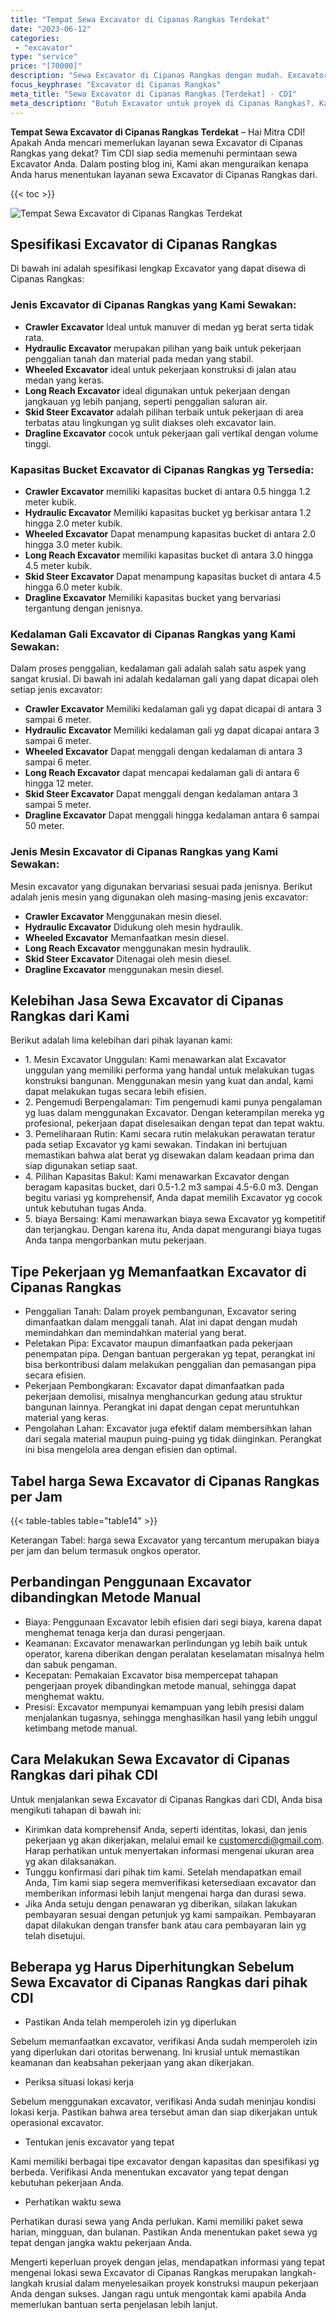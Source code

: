 ```yaml
---
title: "Tempat Sewa Excavator di Cipanas Rangkas Terdekat"
date: "2023-06-12"
categories:
 - "excavator"
type: "service"
price: "[70000]"
description: "Sewa Excavator di Cipanas Rangkas dengan mudah. Excavator menjadi pilihan utama kontraktor untuk menunjang kelancaran pekerjaan. Konsultasikan kebutuhan Anda."
focus_keyphrase: "Excavator di Cipanas Rangkas"
meta_title: "Sewa Excavator di Cipanas Rangkas [Terdekat] - CDI"
meta_description: "Butuh Excavator untuk proyek di Cipanas Rangkas?. Kami tawarkan Excavator berkualitas untuk menyelesaikan pekerjaan. Penawaran spesial minggu ini tersedia."
---
```


**Tempat Sewa Excavator di Cipanas Rangkas Terdekat** – Hai Mitra CDI! Apakah Anda mencari memerlukan layanan sewa Excavator di Cipanas Rangkas yang dekat? Tim CDI siap sedia memenuhi permintaan sewa Excavator Anda. Dalam posting blog ini, Kami akan menguraikan kenapa Anda harus menentukan layanan sewa Excavator di Cipanas Rangkas dari.

{{< toc >}}

![Tempat Sewa Excavator di Cipanas Rangkas Terdekat](/images/excavator/excavator-15.jpg)

## Spesifikasi Excavator di Cipanas Rangkas

Di bawah ini adalah spesifikasi lengkap Excavator yang dapat disewa di Cipanas Rangkas:

### Jenis Excavator di Cipanas Rangkas yang Kami Sewakan:

*   **Crawler Excavator** Ideal untuk manuver di medan yg berat serta tidak rata.
*   **Hydraulic Excavator** merupakan pilihan yang baik untuk pekerjaan penggalian tanah dan material pada medan yang stabil.
*   **Wheeled Excavator** ideal untuk pekerjaan konstruksi di jalan atau medan yang keras.
*   **Long Reach Excavator** ideal digunakan untuk pekerjaan dengan jangkauan yg lebih panjang, seperti penggalian saluran air.
*   **Skid Steer Excavator** adalah pilihan terbaik untuk pekerjaan di area terbatas atau lingkungan yg sulit diakses oleh excavator lain.
*   **Dragline Excavator** cocok untuk pekerjaan gali vertikal dengan volume tinggi.

### Kapasitas Bucket Excavator di Cipanas Rangkas yg Tersedia:

*   **Crawler Excavator** memiliki kapasitas bucket di antara 0.5 hingga 1.2 meter kubik.
*   **Hydraulic Excavator** Memiliki kapasitas bucket yg berkisar antara 1.2 hingga 2.0 meter kubik.
*   **Wheeled Excavator** Dapat menampung kapasitas bucket di antara 2.0 hingga 3.0 meter kubik.
*   **Long Reach Excavator** memiliki kapasitas bucket di antara 3.0 hingga 4.5 meter kubik.
*   **Skid Steer Excavator** Dapat menampung kapasitas bucket di antara 4.5 hingga 6.0 meter kubik.
*   **Dragline Excavator** Memiliki kapasitas bucket yang bervariasi tergantung dengan jenisnya.

### Kedalaman Gali Excavator di Cipanas Rangkas yang Kami Sewakan:

Dalam proses penggalian, kedalaman gali adalah salah satu aspek yang sangat krusial. Di bawah ini adalah kedalaman gali yang dapat dicapai oleh setiap jenis excavator:

*   **Crawler Excavator** Memiliki kedalaman gali yg dapat dicapai di antara 3 sampai 6 meter.
*   **Hydraulic Excavator** Memiliki kedalaman gali yg dapat dicapai antara 3 sampai 6 meter.
*   **Wheeled Excavator** Dapat menggali dengan kedalaman di antara 3 sampai 6 meter.
*   **Long Reach Excavator** dapat mencapai kedalaman gali di antara 6 hingga 12 meter.
*   **Skid Steer Excavator** Dapat menggali dengan kedalaman antara 3 sampai 5 meter.
*   **Dragline Excavator** Dapat menggali hingga kedalaman antara 6 sampai 50 meter.

### Jenis Mesin Excavator di Cipanas Rangkas yang Kami Sewakan:

Mesin excavator yang digunakan bervariasi sesuai pada jenisnya. Berikut adalah jenis mesin yang digunakan oleh masing-masing jenis excavator:

*   **Crawler Excavator** Menggunakan mesin diesel.
*   **Hydraulic Excavator** Didukung oleh mesin hydraulik.
*   **Wheeled Excavator** Memanfaatkan mesin diesel.
*   **Long Reach Excavator** menggunakan mesin hydraulik.
*   **Skid Steer Excavator** Ditenagai oleh mesin diesel.
*   **Dragline Excavator** menggunakan mesin diesel.

## Kelebihan Jasa Sewa Excavator di Cipanas Rangkas dari Kami

Berikut adalah lima kelebihan dari pihak layanan kami:

*   1\. Mesin Excavator Unggulan: Kami menawarkan alat Excavator unggulan yang memiliki performa yang handal untuk melakukan tugas konstruksi bangunan. Menggunakan mesin yang kuat dan andal, kami dapat melakukan tugas secara lebih efisien.
*   2\. Pengemudi Berpengalaman: Tim pengemudi kami punya pengalaman yg luas dalam menggunakan Excavator. Dengan keterampilan mereka yg profesional, pekerjaan dapat diselesaikan dengan tepat dan tepat waktu.
*   3\. Pemeliharaan Rutin: Kami secara rutin melakukan perawatan teratur pada setiap Excavator yg kami sewakan. Tindakan ini bertujuan memastikan bahwa alat berat yg disewakan dalam keadaan prima dan siap digunakan setiap saat.
*   4\. Pilihan Kapasitas Bakul: Kami menawarkan Excavator dengan beragam kapasitas bucket, dari 0.5-1.2 m3 sampai 4.5-6.0 m3. Dengan begitu variasi yg komprehensif, Anda dapat memilih Excavator yg cocok untuk kebutuhan tugas Anda.
*   5\. biaya Bersaing: Kami menawarkan biaya sewa Excavator yg kompetitif dan terjangkau. Dengan karena itu, Anda dapat mengurangi biaya tugas Anda tanpa mengorbankan mutu pekerjaan.

## Tipe Pekerjaan yg Memanfaatkan Excavator di Cipanas Rangkas

*   Penggalian Tanah: Dalam proyek pembangunan, Excavator sering dimanfaatkan dalam menggali tanah. Alat ini dapat dengan mudah memindahkan dan memindahkan material yang berat.
*   Peletakan Pipa: Excavator maupun dimanfaatkan pada pekerjaan penempatan pipa. Dengan bantuan pergerakan yg tepat, perangkat ini bisa berkontribusi dalam melakukan penggalian dan pemasangan pipa secara efisien.
*   Pekerjaan Pembongkaran: Excavator dapat dimanfaatkan pada pekerjaan demolisi, misalnya menghancurkan gedung atau struktur bangunan lainnya. Perangkat ini dapat dengan cepat meruntuhkan material yang keras.
*   Pengolahan Lahan: Excavator juga efektif dalam membersihkan lahan dari segala material maupun puing-puing yg tidak diinginkan. Perangkat ini bisa mengelola area dengan efisien dan optimal.

## Tabel harga Sewa Excavator di Cipanas Rangkas per Jam

{{< table-tables table="table14" >}}

Keterangan Tabel: harga sewa Excavator yang tercantum merupakan biaya per jam dan belum termasuk ongkos operator.

## Perbandingan Penggunaan Excavator dibandingkan Metode Manual

*   Biaya: Penggunaan Excavator lebih efisien dari segi biaya, karena dapat menghemat tenaga kerja dan durasi pengerjaan.
*   Keamanan: Excavator menawarkan perlindungan yg lebih baik untuk operator, karena diberikan dengan peralatan keselamatan misalnya helm dan sabuk pengaman.
*   Kecepatan: Pemakaian Excavator bisa mempercepat tahapan pengerjaan proyek dibandingkan metode manual, sehingga dapat menghemat waktu.
*   Presisi: Excavator mempunyai kemampuan yang lebih presisi dalam menjalankan tugasnya, sehingga menghasilkan hasil yang lebih unggul ketimbang metode manual.

## Cara Melakukan Sewa Excavator di Cipanas Rangkas dari pihak CDI

Untuk menjalankan sewa Excavator di Cipanas Rangkas dari CDI, Anda bisa mengikuti tahapan di bawah ini:

*   Kirimkan data komprehensif Anda, seperti identitas, lokasi, dan jenis pekerjaan yg akan dikerjakan, melalui email ke customercdi@gmail.com. Harap perhatikan untuk menyertakan informasi mengenai ukuran area yg akan dilaksanakan.
*   Tunggu konfirmasi dari pihak tim kami. Setelah mendapatkan email Anda, Tim kami siap segera memverifikasi ketersediaan excavator dan memberikan informasi lebih lanjut mengenai harga dan durasi sewa.
*   Jika Anda setuju dengan penawaran yg diberikan, silakan lakukan pembayaran sesuai dengan petunjuk yg kami sampaikan. Pembayaran dapat dilakukan dengan transfer bank atau cara pembayaran lain yg telah disetujui.

## Beberapa yg Harus Diperhitungkan Sebelum Sewa Excavator di Cipanas Rangkas dari pihak CDI

*   Pastikan Anda telah memperoleh izin yg diperlukan

Sebelum memanfaatkan excavator, verifikasi Anda sudah memperoleh izin yang diperlukan dari otoritas berwenang. Ini krusial untuk memastikan keamanan dan keabsahan pekerjaan yang akan dikerjakan.
*   Periksa situasi lokasi kerja

Sebelum menggunakan excavator, verifikasi Anda sudah meninjau kondisi lokasi kerja. Pastikan bahwa area tersebut aman dan siap dikerjakan untuk operasional excavator.
*   Tentukan jenis excavator yang tepat

Kami memiliki berbagai tipe excavator dengan kapasitas dan spesifikasi yg berbeda. Verifikasi Anda menentukan excavator yang tepat dengan kebutuhan pekerjaan Anda.
*   Perhatikan waktu sewa

Perhatikan durasi sewa yang Anda perlukan. Kami memiliki paket sewa harian, mingguan, dan bulanan. Pastikan Anda menentukan paket sewa yg tepat dengan jangka waktu pekerjaan Anda.

Mengerti keperluan proyek dengan jelas, mendapatkan informasi yang tepat mengenai lokasi sewa Excavator di Cipanas Rangkas merupakan langkah-langkah krusial dalam menyelesaikan proyek konstruksi maupun pekerjaan Anda dengan sukses. Jangan ragu untuk mengontak kami apabila Anda memerlukan bantuan serta penjelasan lebih lanjut.